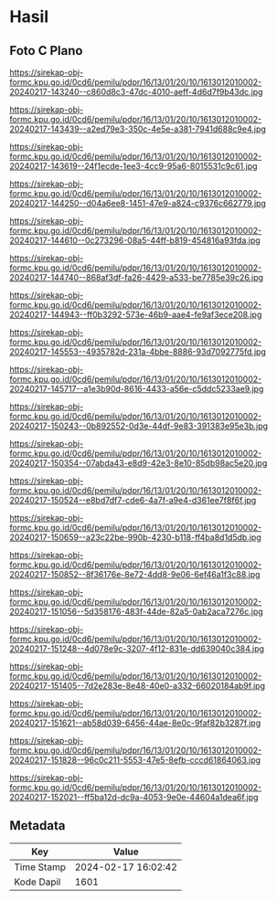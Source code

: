 # Hasil

## Foto C Plano

https://sirekap-obj-formc.kpu.go.id/0cd6/pemilu/pdpr/16/13/01/20/10/1613012010002-20240217-143240--c860d8c3-47dc-4010-aeff-4d6d7f9b43dc.jpg

https://sirekap-obj-formc.kpu.go.id/0cd6/pemilu/pdpr/16/13/01/20/10/1613012010002-20240217-143439--a2ed79e3-350c-4e5e-a381-7941d688c9e4.jpg

https://sirekap-obj-formc.kpu.go.id/0cd6/pemilu/pdpr/16/13/01/20/10/1613012010002-20240217-143619--24f1ecde-1ee3-4cc9-95a6-8015531c9c61.jpg

https://sirekap-obj-formc.kpu.go.id/0cd6/pemilu/pdpr/16/13/01/20/10/1613012010002-20240217-144250--d04a6ee8-1451-47e9-a824-c9376c662779.jpg

https://sirekap-obj-formc.kpu.go.id/0cd6/pemilu/pdpr/16/13/01/20/10/1613012010002-20240217-144610--0c273296-08a5-44ff-b819-454816a93fda.jpg

https://sirekap-obj-formc.kpu.go.id/0cd6/pemilu/pdpr/16/13/01/20/10/1613012010002-20240217-144740--868af3df-fa26-4429-a533-be7785e39c26.jpg

https://sirekap-obj-formc.kpu.go.id/0cd6/pemilu/pdpr/16/13/01/20/10/1613012010002-20240217-144943--ff0b3292-573e-46b9-aae4-fe9af3ece208.jpg

https://sirekap-obj-formc.kpu.go.id/0cd6/pemilu/pdpr/16/13/01/20/10/1613012010002-20240217-145553--4935782d-231a-4bbe-8886-93d7092775fd.jpg

https://sirekap-obj-formc.kpu.go.id/0cd6/pemilu/pdpr/16/13/01/20/10/1613012010002-20240217-145717--a1e3b90d-8616-4433-a56e-c5ddc5233ae9.jpg

https://sirekap-obj-formc.kpu.go.id/0cd6/pemilu/pdpr/16/13/01/20/10/1613012010002-20240217-150243--0b892552-0d3e-44df-9e83-391383e95e3b.jpg

https://sirekap-obj-formc.kpu.go.id/0cd6/pemilu/pdpr/16/13/01/20/10/1613012010002-20240217-150354--07abda43-e8d9-42e3-8e10-85db98ac5e20.jpg

https://sirekap-obj-formc.kpu.go.id/0cd6/pemilu/pdpr/16/13/01/20/10/1613012010002-20240217-150524--e8bd7df7-cde6-4a7f-a9e4-d361ee7f8f6f.jpg

https://sirekap-obj-formc.kpu.go.id/0cd6/pemilu/pdpr/16/13/01/20/10/1613012010002-20240217-150659--a23c22be-990b-4230-b118-ff4ba8d1d5db.jpg

https://sirekap-obj-formc.kpu.go.id/0cd6/pemilu/pdpr/16/13/01/20/10/1613012010002-20240217-150852--8f36176e-8e72-4dd8-9e06-6ef46a1f3c88.jpg

https://sirekap-obj-formc.kpu.go.id/0cd6/pemilu/pdpr/16/13/01/20/10/1613012010002-20240217-151056--5d358176-483f-44de-82a5-0ab2aca7276c.jpg

https://sirekap-obj-formc.kpu.go.id/0cd6/pemilu/pdpr/16/13/01/20/10/1613012010002-20240217-151248--4d078e9c-3207-4f12-831e-dd639040c384.jpg

https://sirekap-obj-formc.kpu.go.id/0cd6/pemilu/pdpr/16/13/01/20/10/1613012010002-20240217-151405--7d2e283e-8e48-40e0-a332-66020184ab9f.jpg

https://sirekap-obj-formc.kpu.go.id/0cd6/pemilu/pdpr/16/13/01/20/10/1613012010002-20240217-151621--ab58d039-6456-44ae-8e0c-9faf82b3287f.jpg

https://sirekap-obj-formc.kpu.go.id/0cd6/pemilu/pdpr/16/13/01/20/10/1613012010002-20240217-151828--96c0c211-5553-47e5-8efb-cccd61864063.jpg

https://sirekap-obj-formc.kpu.go.id/0cd6/pemilu/pdpr/16/13/01/20/10/1613012010002-20240217-152021--ff5ba12d-dc9a-4053-9e0e-44604a1dea6f.jpg


## Metadata

| Key        | Value               |
| ---------- | ------------------- |
| Time Stamp | 2024-02-17 16:02:42 |
| Kode Dapil | 1601                |



